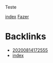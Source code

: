 Teste

[index](index.md)
[Fazer](Fazer.md)





# Backlinks

- [20200814172555](20200814172555.md)
- [index](index.md)
